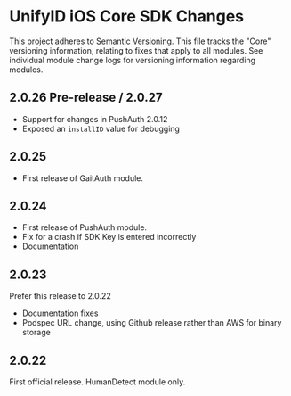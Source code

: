 # UnifyID iOS Core SDK Changes

This project adheres to [Semantic Versioning](https://semver.org/).  This file tracks the "Core" versioning information, relating to fixes that apply to all modules.  See individual module change logs for versioning information regarding modules.

## 2.0.26 Pre-release / 2.0.27

- Support for changes in PushAuth 2.0.12
- Exposed an `installID` value for debugging

## 2.0.25

- First release of GaitAuth module.

## 2.0.24

- First release of PushAuth module.
- Fix for a crash if SDK Key is entered incorrectly
- Documentation

## 2.0.23

Prefer this release to 2.0.22

- Documentation fixes
- Podspec URL change, using Github release rather than AWS for binary storage

## 2.0.22

First official release.  HumanDetect module only.
